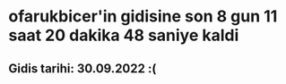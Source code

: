 # ofarukbicer'in gidisine son 8 gun 11 saat 20 dakika 48 saniye kaldi

## Gidis tarihi: 30.09.2022 :(